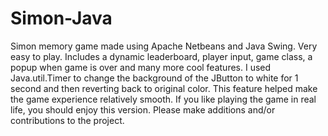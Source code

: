 # Simon-Java
Simon memory game made using Apache Netbeans and Java Swing. Very easy to play. Includes a dynamic leaderboard, player input, game class, a popup when game is over and many more cool features. I used Java.util.Timer to change the background of the JButton to white for 1 second and then reverting back to original color. This feature helped make the game experience relatively smooth. If you like playing the game in real life, you should enjoy this version. Please make additions and/or contributions to the project. 
